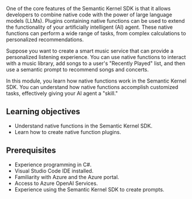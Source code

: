 One of the core features of the Semantic Kernel SDK is that it allows developers to combine native code with the power of large language models (LLMs). Plugins containing native functions can be used to extend the functionality of your artificially intelligent (AI) agent. These native functions can perform a wide range of tasks, from complex calculations to personalized recommendations.

Suppose you want to create a smart music service that can provide a personalized listening experience. You can use native functions to interact with a music library, add songs to a user's "Recently Played" list, and then use a semantic prompt to recommend songs and concerts.

In this module, you learn how native functions work in the Semantic Kernel SDK. You can understand how native functions accomplish customized tasks, effectively giving your AI agent a "skill."

## Learning objectives

- Understand native functions in the Semantic Kernel SDK.
- Learn how to create native function plugins.

## Prerequisites

- Experience programming in C#.
- Visual Studio Code IDE installed.
- Familiarity with Azure and the Azure portal.
- Access to Azure OpenAI Services.
- Experience using the Semantic Kernel SDK to create prompts.